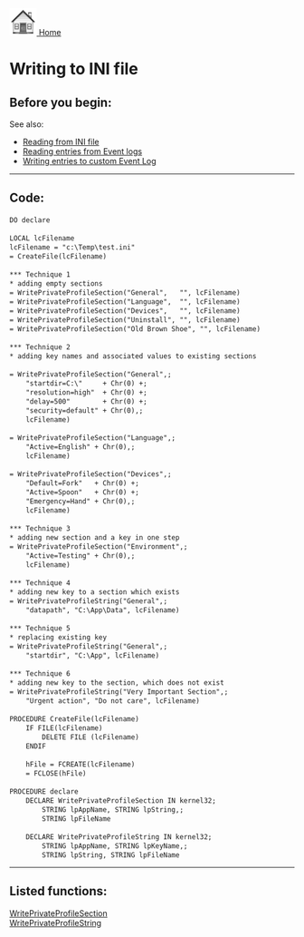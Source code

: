 [<img src="../images/home.png"> Home ](https://github.com/VFPX/Win32API)  

# Writing to INI file

## Before you begin:
See also:

* [Reading from INI file](sample_133.md)  
* [Reading entries from Event logs](sample_524.md)  
* [Writing entries to custom Event Log](sample_564.md)  

  
***  


## Code:
```foxpro  
DO declare

LOCAL lcFilename
lcFilename = "c:\Temp\test.ini"
= CreateFile(lcFilename)

*** Technique 1
* adding empty sections
= WritePrivateProfileSection("General",   "", lcFilename)
= WritePrivateProfileSection("Language",  "", lcFilename)
= WritePrivateProfileSection("Devices",   "", lcFilename)
= WritePrivateProfileSection("Uninstall", "", lcFilename)
= WritePrivateProfileSection("Old Brown Shoe", "", lcFilename)

*** Technique 2
* adding key names and associated values to existing sections

= WritePrivateProfileSection("General",;
	"startdir=C:\"     + Chr(0) +;
	"resolution=high"  + Chr(0) +;
	"delay=500"        + Chr(0) +;
	"security=default" + Chr(0),;
	lcFilename)

= WritePrivateProfileSection("Language",;
	"Active=English" + Chr(0),;
	lcFilename)

= WritePrivateProfileSection("Devices",;
	"Default=Fork"   + Chr(0) +;
	"Active=Spoon"   + Chr(0) +;
	"Emergency=Hand" + Chr(0),;
	lcFilename)

*** Technique 3
* adding new section and a key in one step
= WritePrivateProfileSection("Environment",;
	"Active=Testing" + Chr(0),;
	lcFilename)
	
*** Technique 4
* adding new key to a section which exists
= WritePrivateProfileString("General",;
	"datapath", "C:\App\Data", lcFilename)

*** Technique 5
* replacing existing key
= WritePrivateProfileString("General",;
	"startdir", "C:\App", lcFilename)

*** Technique 6
* adding new key to the section, which does not exist
= WritePrivateProfileString("Very Important Section",;
	"Urgent action", "Do not care", lcFilename)

PROCEDURE CreateFile(lcFilename)
	IF FILE(lcFilename)
		DELETE FILE (lcFilename)
	ENDIF
	
	hFile = FCREATE(lcFilename)
	= FCLOSE(hFile)

PROCEDURE declare
	DECLARE WritePrivateProfileSection IN kernel32;
		STRING lpAppName, STRING lpString,;
		STRING lpFileName

	DECLARE WritePrivateProfileString IN kernel32;
		STRING lpAppName, STRING lpKeyName,;
		STRING lpString, STRING lpFileName  
```  
***  


## Listed functions:
[WritePrivateProfileSection](../libraries/kernel32/WritePrivateProfileSection.md)  
[WritePrivateProfileString](../libraries/kernel32/WritePrivateProfileString.md)  
